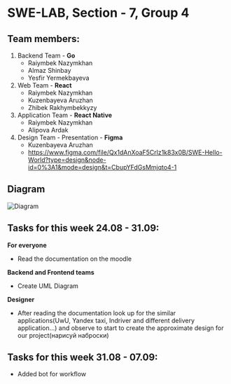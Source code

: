 <!-- GETTING STARTED -->

# SWE-LAB, Section - 7, Group 4

## Team members:

1. Backend Team - **Go**
   - Raiymbek Nazymkhan
   - Almaz Shinbay
   - Yesfir Yermekbayeva
2. Web Team - **React**
   - Raiymbek Nazymkhan
   - Kuzenbayeva Aruzhan
   - Zhibek Rakhymbekkyzy
3. Application Team - **React Native**
   - Raiymbek Nazymkhan
   - Alipova Ardak
4. Design Team - Presentation - **Figma**
   - Kuzenbayeva Aruzhan
   - https://www.figma.com/file/Qx1dAnXoaF5Crlz1k83x0B/SWE-Hello-World?type=design&node-id=0%3A1&mode=design&t=CbupYFdGsMmjqto4-1
     

## Diagram

![Diagram](https://github.com/RamboXD/CSCI-361-Section-7-Group-4/blob/main/HelloWorldTeam.drawio.png)

## Tasks for this week 24.08 - 31.09:

**For everyone**

- Read the documentation on the moodle

**Backend and Frontend teams**

- Create UML Diagram

**Designer**

- After reading the documentation look up for the similar applications(UwU, Yandex taxi, Indriver and different delivery application...) and observe to start to create the approximate design for our project(нарисуй наброски)

## Tasks for this week 31.08 - 07.09:

- Added bot for workflow

